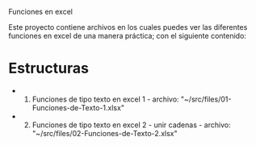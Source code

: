 Funciones en excel

Este proyecto contiene archivos en los cuales puedes ver las diferentes funciones en excel de una manera práctica; con el siguiente contenido:

# Estructuras

* 01. Funciones de tipo texto en excel 1 - archivo: "~/src/files/01-Funciones-de-Texto-1.xlsx"
* 02. Funciones de tipo texto en excel 2 - unir cadenas - archivo: "~/src/files/02-Funciones-de-Texto-2.xlsx"
